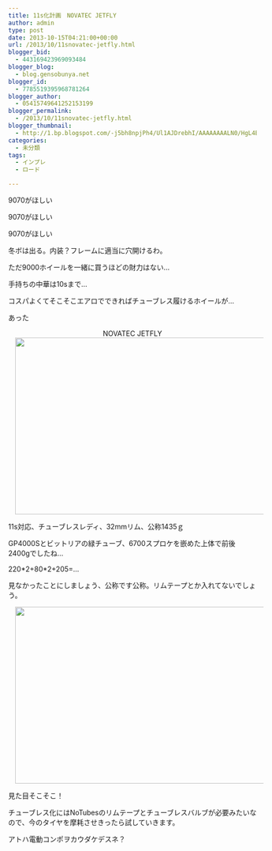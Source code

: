 ```yaml
---
title: 11s化計画　NOVATEC JETFLY
author: admin
type: post
date: 2013-10-15T04:21:00+00:00
url: /2013/10/11snovatec-jetfly.html
blogger_bid:
  - 443169423969093484
blogger_blog:
  - blog.gensobunya.net
blogger_id:
  - 7785519395968781264
blogger_author:
  - 05415749641252153199
blogger_permalink:
  - /2013/10/11snovatec-jetfly.html
blogger_thumbnail:
  - http://1.bp.blogspot.com/-j5bh8npjPh4/Ul1AJDrebhI/AAAAAAAALN0/HgL4BJvd5Dk/s1600/BWXIUoJCEAAl97d.jpg
categories:
  - 未分類
tags:
  - インプレ
  - ロード

---
```

9070がほしい

9070がほしい

9070がほしい

冬ボは出る。内装？フレームに適当に穴開けるわ。

ただ9000ホイールを一緒に買うほどの財力はない…

手持ちの中華は10sまで…

コスパよくてそこそこエアロでできればチューブレス履けるホイールが…

あった

<div style="text-align: center;">
  NOVATEC JETFLY
</div>

<div class="separator" style="clear: both; text-align: center;">
</div>



<div class="separator" style="clear: both; text-align: center;">
  <a href="https://blog.gensobunya.net/wp-content/uploads/2013/10/BWXIUoJCEAAl97d-1024x575.jpg" imageanchor="1" style="margin-left: 1em; margin-right: 1em;"><img border="0" src="https://blog.gensobunya.net/wp-content/uploads/2013/10/BWXIUoJCEAAl97d-1024x575.jpg" height="358" width="640" /></a>
</div>

11s対応、チューブレスレディ、32mmリム、公称1435ｇ

GP4000Sとビットリアの緑チューブ、6700スプロケを嵌めた上体で前後2400gでしたね…

220\*2+80\*2+205=…

見なかったことにしましょう、公称です公称。リムテープとか入れてないでしょう。



<div class="separator" style="clear: both; text-align: center;">
  <a href="https://blog.gensobunya.net/wp-content/uploads/2013/10/BWXhenkCIAEeGMK-1024x575.jpg" imageanchor="1" style="margin-left: 1em; margin-right: 1em;"><img border="0" src="https://blog.gensobunya.net/wp-content/uploads/2013/10/BWXhenkCIAEeGMK-1024x575.jpg" height="358" width="640" /></a>
</div>

見た目そこそこ！

チューブレス化にはNoTubesのリムテープとチューブレスバルブが必要みたいなので、今のタイヤを摩耗させきったら試していきます。

アトハ電動コンポヲカウダケデスネ？
